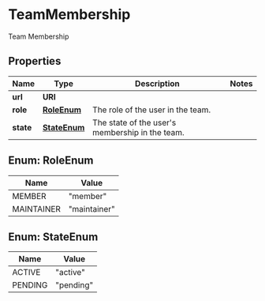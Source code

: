 

# TeamMembership

Team Membership

## Properties

| Name | Type | Description | Notes |
|------------ | ------------- | ------------- | -------------|
|**url** | **URI** |  |  |
|**role** | [**RoleEnum**](#RoleEnum) | The role of the user in the team. |  |
|**state** | [**StateEnum**](#StateEnum) | The state of the user&#39;s membership in the team. |  |



## Enum: RoleEnum

| Name | Value |
|---- | -----|
| MEMBER | &quot;member&quot; |
| MAINTAINER | &quot;maintainer&quot; |



## Enum: StateEnum

| Name | Value |
|---- | -----|
| ACTIVE | &quot;active&quot; |
| PENDING | &quot;pending&quot; |



